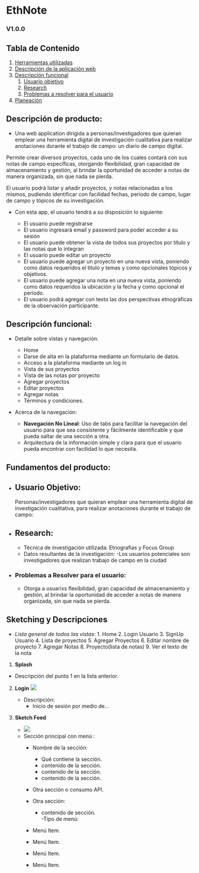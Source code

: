 # EthNote # 
### V1.0.0


## Tabla de Contenido
1. [Herramientas utilizadas](#descripcion)
2. [Descripción de la aplicación web](#descripcion-func)
3. [Descripción funcional](#fundamentos)
    1. [Usuario objetivo](#usuario)
    2. [Research](#research)
    3. [Problemas a resolver para el usuario](#problemas)
4. [Planeación](#planeacion)
## <a name="descripcion"></a> Descripción de producto:
- Una web application dirigida a personas/investigadores que quieran emplear una herramienta digital de investigación cualitativa para realizar anotaciones durante el trabajo de campo: un diario de campo digital.

Permite crear diversos proyectos, cada uno de los cuales contará con sus notas de campo específicas, otorgando flexibilidad, gran capacidad de almacenamiento y gestión, al brindar la oportunidad de acceder a notas de manera organizada, sin que nada se pierda.
 
El usuario podrá listar y añadir proyectos, y notas relacionadas a los mismos, pudiendo identificar con facilidad fechas, periodo de campo, lugar de campo y tópicos de su investigación.

- Con esta app, el usuario tendrá a su disposición lo siguiente:
  
    - El usuario puede registrarse 
    - El usuario ingresará email y password para poder acceder a su sesión
    - El usuario puede obtener la vista de todos sus proyectos por título y las notas que lo integran
    - El usuario puede editar un proyecto
    - El usuario puede agregar un proyecto en una nueva vista, poniendo como datos requeridos el tìtulo y temas y como opcionales tópicos y objetivos.
    - El usuario puede agregar una nota en una nueva vista, poniendo como datos requeridos la ubicación y la fecha y como opcional el periodo.
    - El usuario podrá agregar con texto las dos perspectivas etnográficas de la observación participante.
    
    

## <a name="descripcion-func"></a> Descripción funcional: 

- Detalle sobre vistas y navegación.
    - Home
    - Darse de alta en la plataforma mediante un formulario de datos.
    - Acceso a la plataforma mediante un log in
    - Vista de sus proyectos
    - Vista de las notas por proyecto
    - Agregar proyectos
    - Editar proyectos
    - Agregar notas
    - Términos y condiciones. 

- <a name="navegacion"></a> Acerca de la navegación:
    - **Navegación No Lineal**: Uso de tabs para facilitar la navegación del usuario para que sea consistente y fácilmente identificable y que pueda saltar de una sección a otra.
    - Arquitectura de la información simple y clara para que el usuario pueda encontrar con facilidad lo que necesita.

## <a name="fundamentos"></a> Fundamentos del producto:

- ## <a name="usuario"></a> Usuario Objetivo:
    Personas/investigadores que quieran emplear una herramienta digital de investigación cualitativa, para realizar anotaciones durante el trabajo de campo:

- ## <a name="research"></a> Research:
    - Técnica de investigación utilizada: Etnografìas y Focus Group
    - Datos resultantes de la investigación:
        -Los usuarios potenciales son investigadores que realizan trabajo de campo en la ciudad
    
- ### <a name="problemas"></a> Problemas a Resolver para el usuario:
    - Otorga a usuarixs flexibilidad, gran capacidad de almacenamiento y gestión, al brindar la oportunidad de acceder a notas de manera organizada, sin que nada se pierda.


## <a name="sketching"></a> Sketching y Descripciones ##

- *Lista general de todos las vistas*:
        1. Home
        2. Login Usuario
        3. SignUp Usuario
        4. Lista de proyectos
        5. Agregar Proyectos
        6. Editar nombre de proyecto
        7. Agregar Notas
        8. Proyecto(lista de notas)
        9. Ver el texto de la nota

1. <a name="splash"></a>**Splash**
-   Descripción del punto 1 en la lista anterior.
2. <a name="login"></a>**Login**
    <img src=../imagen.>

    - Descripción:
        - Inicio de sesión por medio de...

2.  <a name="sketch-login"></a>**Sketch Feed**
    - <img src=img.png>
    - Sección principal con menú : 
        - Nombre de la sección:
            - Qué contiene la sección. 
            - contenido de la sección.
            - contenido de la sección.
            - contenido de la sección.
              
        - Otra sección o consumo API. 
        - Otra sección: 
            - contenido de sección.  
    -Tipo de menú: 
        - Menú Item. 
        - Menú Item. 
        - Menú Item. 
        - Menú Item. 



